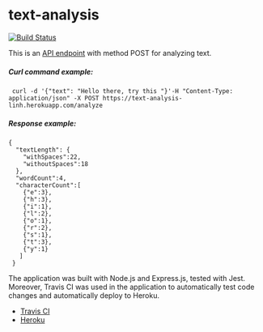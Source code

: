 # text-analysis
[![Build Status](https://travis-ci.org/linhpham199/text-analysis.svg?branch=master)](https://travis-ci.org/linhpham199/text-analysis)

This is an [API endpoint](https://text-analysis-linh.herokuapp.com/analyze) with method POST for analyzing text.

##### Curl command example:

```(curl)
 curl -d '{"text": "Hello there, try this "}'-H "Content-Type: application/json" -X POST https://text-analysis-linh.herokuapp.com/analyze
```

##### Response example:

```
{
  "textLength": {
    "withSpaces":22,
    "withoutSpaces":18
  },
  "wordCount":4,
  "characterCount":[
    {"e":3},
    {"h":3},
    {"i":1},
    {"l":2},
    {"o":1},
    {"r":2},
    {"s":1},
    {"t":3},
    {"y":1}
   ]
 }
```

The application was built with Node.js and Express.js, tested with Jest. Moreover, Travis CI was used in the application to automatically test code changes and automatically deploy to Heroku.

* [Travis CI](https://travis-ci.org/linhpham199/text-analysis) <br/>
* [Heroku](https://text-analysis-linh.herokuapp.com/analyze)
